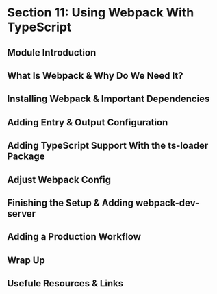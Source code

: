 # Section 11: Using Webpack With TypeScript

## Module Introduction

## What Is Webpack & Why Do We Need It?

## Installing Webpack & Important Dependencies

## Adding Entry & Output Configuration

## Adding TypeScript Support With the ts-loader Package

## Adjust Webpack Config

## Finishing the Setup & Adding webpack-dev-server

## Adding a Production Workflow

## Wrap Up

## Usefule Resources & Links

